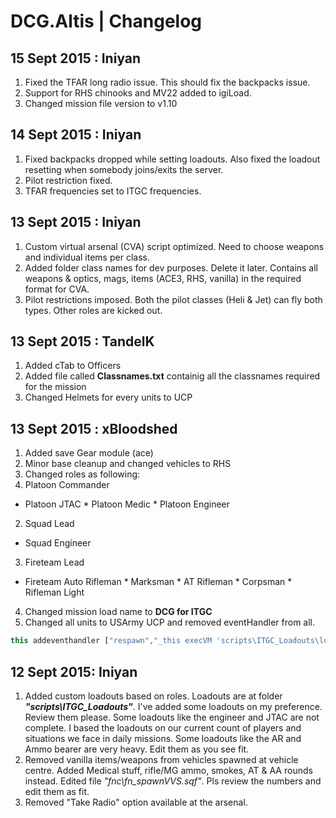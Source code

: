 # DCG.Altis | Changelog

15 Sept 2015 : Iniyan
---
1. Fixed the TFAR long radio issue. This should fix the backpacks issue.
2. Support for RHS chinooks and MV22 added to igiLoad.
3. Changed mission file version to v1.10

14 Sept 2015 : Iniyan
---
1. Fixed backpacks dropped while setting loadouts. Also fixed the loadout resetting when somebody joins/exits the server.
2. Pilot restriction fixed.
3. TFAR frequencies set to ITGC frequencies.

13 Sept 2015 : Iniyan
---
1. Custom virtual arsenal (CVA) script optimized. Need to choose weapons and individual items per class.
2. Added folder class names for dev purposes. Delete it later. Contains all weapons & optics, mags, items (ACE3, RHS, vanilla) in the required format for CVA.
3. Pilot restrictions imposed. Both the pilot classes (Heli & Jet) can fly both types. Other roles are kicked out.

13 Sept 2015 : TandelK
---
1. Added cTab to Officers 
2. Added file called **Classnames.txt** containig all the classnames required for the mission
3. Changed Helmets for every units to UCP 

13 Sept 2015 : xBloodshed
---
1. Added save Gear module (ace)
2. Minor base cleanup and changed vehicles to RHS
3. Changed roles as following:
 1. Platoon Commander
   * Platoon JTAC
    * Platoon Medic
    * Platoon Engineer
 2. Squad Lead
   * Squad Engineer
 3. Fireteam Lead
   * Fireteam Auto Rifleman
    * Marksman
    * AT Rifleman
    * Corpsman
    * Rifleman Light
4. Changed mission load name to **DCG for ITGC**
5. Changed all units to USArmy UCP and removed eventHandler from all. 
```javascript
this addeventhandler ["respawn","_this execVM 'scripts\ITGC_Loadouts\lo_xxx.sqf'"];
```

12 Sept 2015: Iniyan
---
1.	Added custom loadouts based on roles. Loadouts are at folder **_"scripts\ITGC_Loadouts"_**. I've added some loadouts on my preference. Review them please.
	Some loadouts like the engineer and JTAC are not complete. I based the loadouts on our current count of players and situations we face in daily missions.
	Some loadouts like the AR and Ammo bearer are very heavy. Edit them as you see fit.
2.	Removed vanilla items/weapons from vehicles spawned at vehicle centre. Added Medical stuff, rifle/MG ammo, smokes, AT & AA rounds instead.
	Edited file _"fnc\fn_spawnVVS.sqf"_. Pls review the numbers and edit them as fit.
3.	Removed "Take Radio" option available at the arsenal.
